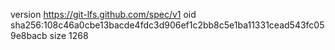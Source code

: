 version https://git-lfs.github.com/spec/v1
oid sha256:108c46a0cbe13bacde4fdc3d906ef1c2bb8c5e1ba11331cead543fc059e8bacb
size 1268

